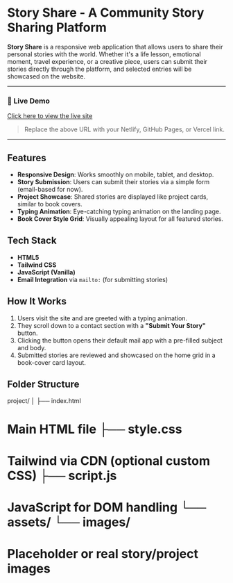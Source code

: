 # Story Share - A Community Story Sharing Platform

**Story Share** is a responsive web application that allows users to share their personal stories with the world. Whether it's a life lesson, emotional moment, travel experience, or a creative piece, users can submit their stories directly through the platform, and selected entries will be showcased on the website.

---

### 🚀 Live Demo

[Click here to view the live site](https://your-demo-link.com)

> Replace the above URL with your Netlify, GitHub Pages, or Vercel link.

---

## Features

- **Responsive Design**: Works smoothly on mobile, tablet, and desktop.
- **Story Submission**: Users can submit their stories via a simple form (email-based for now).
- **Project Showcase**: Shared stories are displayed like project cards, similar to book covers.
- **Typing Animation**: Eye-catching typing animation on the landing page.
- **Book Cover Style Grid**: Visually appealing layout for all featured stories.

## Tech Stack

- **HTML5**
- **Tailwind CSS**
- **JavaScript (Vanilla)**
- **Email Integration** via `mailto:` (for submitting stories)

## How It Works

1. Users visit the site and are greeted with a typing animation.
2. They scroll down to a contact section with a **"Submit Your Story"** button.
3. Clicking the button opens their default mail app with a pre-filled subject and body.
4. Submitted stories are reviewed and showcased on the home grid in a book-cover card layout.

## Folder Structure
project/ │ ├── index.html 
# Main HTML file ├── style.css        
# Tailwind via CDN (optional custom CSS) ├── script.js        
# JavaScript for DOM handling └── assets/ └── images/      
# Placeholder or real story/project images
